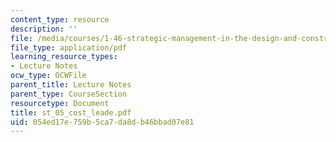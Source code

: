 ```yaml
---
content_type: resource
description: ''
file: /media/courses/1-46-strategic-management-in-the-design-and-construction-value-chain-fall-2003/054ed17e759b5ca7da8db46bbad07e81_st_05_cost_leade.pdf
file_type: application/pdf
learning_resource_types:
- Lecture Notes
ocw_type: OCWFile
parent_title: Lecture Notes
parent_type: CourseSection
resourcetype: Document
title: st_05_cost_leade.pdf
uid: 054ed17e-759b-5ca7-da8d-b46bbad07e81
---
```

